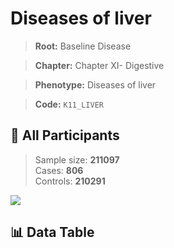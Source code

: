 # Diseases of liver

> **Root:** Baseline Disease  

> **Chapter:** Chapter XI- Digestive  

> **Phenotype:** Diseases of liver  

> **Code:** `K11_LIVER`

## 🧪 All Participants  
> Sample size: **211097**  
> Cases: **806**  
> Controls: **210291**
<img src="/Sensitive/Figures/ALL/Baseline/K11_LIVER.png"/>

## 📊 Data Table
<CsvTableMRF src="/Sensitive/Data/ALL/Baseline/LG_K11_LIVER.csv"/>

